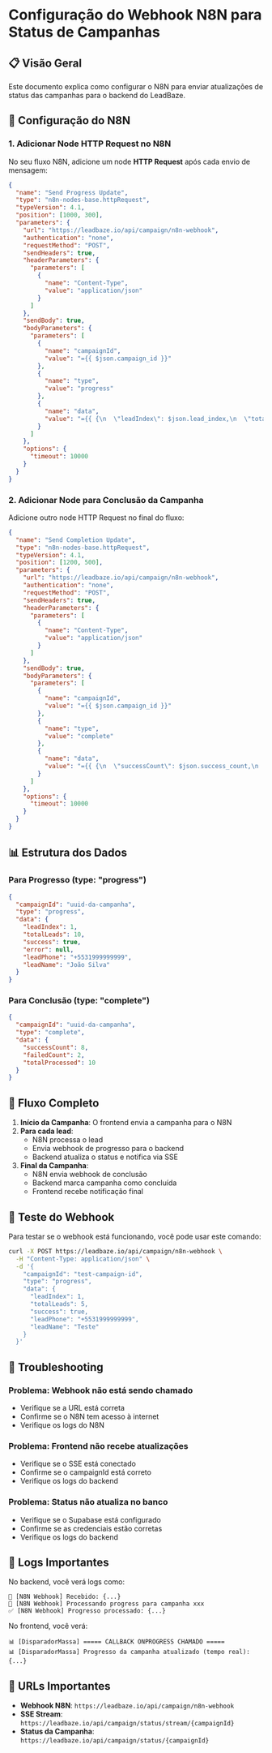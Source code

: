 # Configuração do Webhook N8N para Status de Campanhas

## 📋 Visão Geral

Este documento explica como configurar o N8N para enviar atualizações de status das campanhas para o backend do LeadBaze.

## 🔧 Configuração do N8N

### 1. Adicionar Node HTTP Request no N8N

No seu fluxo N8N, adicione um node **HTTP Request** após cada envio de mensagem:

```json
{
  "name": "Send Progress Update",
  "type": "n8n-nodes-base.httpRequest",
  "typeVersion": 4.1,
  "position": [1000, 300],
  "parameters": {
    "url": "https://leadbaze.io/api/campaign/n8n-webhook",
    "authentication": "none",
    "requestMethod": "POST",
    "sendHeaders": true,
    "headerParameters": {
      "parameters": [
        {
          "name": "Content-Type",
          "value": "application/json"
        }
      ]
    },
    "sendBody": true,
    "bodyParameters": {
      "parameters": [
        {
          "name": "campaignId",
          "value": "={{ $json.campaign_id }}"
        },
        {
          "name": "type",
          "value": "progress"
        },
        {
          "name": "data",
          "value": "={{ {\n  \"leadIndex\": $json.lead_index,\n  \"totalLeads\": $json.total_leads,\n  \"success\": $json.success,\n  \"error\": $json.error,\n  \"leadPhone\": $json.lead_phone,\n  \"leadName\": $json.lead_name\n} }}"
        }
      ]
    },
    "options": {
      "timeout": 10000
    }
  }
}
```

### 2. Adicionar Node para Conclusão da Campanha

Adicione outro node HTTP Request no final do fluxo:

```json
{
  "name": "Send Completion Update",
  "type": "n8n-nodes-base.httpRequest",
  "typeVersion": 4.1,
  "position": [1200, 500],
  "parameters": {
    "url": "https://leadbaze.io/api/campaign/n8n-webhook",
    "authentication": "none",
    "requestMethod": "POST",
    "sendHeaders": true,
    "headerParameters": {
      "parameters": [
        {
          "name": "Content-Type",
          "value": "application/json"
        }
      ]
    },
    "sendBody": true,
    "bodyParameters": {
      "parameters": [
        {
          "name": "campaignId",
          "value": "={{ $json.campaign_id }}"
        },
        {
          "name": "type",
          "value": "complete"
        },
        {
          "name": "data",
          "value": "={{ {\n  \"successCount\": $json.success_count,\n  \"failedCount\": $json.failed_count,\n  \"totalProcessed\": $json.total_processed\n} }}"
        }
      ]
    },
    "options": {
      "timeout": 10000
    }
  }
}
```

## 📊 Estrutura dos Dados

### Para Progresso (type: "progress")

```json
{
  "campaignId": "uuid-da-campanha",
  "type": "progress",
  "data": {
    "leadIndex": 1,
    "totalLeads": 10,
    "success": true,
    "error": null,
    "leadPhone": "+5531999999999",
    "leadName": "João Silva"
  }
}
```

### Para Conclusão (type: "complete")

```json
{
  "campaignId": "uuid-da-campanha",
  "type": "complete",
  "data": {
    "successCount": 8,
    "failedCount": 2,
    "totalProcessed": 10
  }
}
```

## 🔄 Fluxo Completo

1. **Início da Campanha**: O frontend envia a campanha para o N8N
2. **Para cada lead**:
   - N8N processa o lead
   - Envia webhook de progresso para o backend
   - Backend atualiza o status e notifica via SSE
3. **Final da Campanha**:
   - N8N envia webhook de conclusão
   - Backend marca campanha como concluída
   - Frontend recebe notificação final

## 🧪 Teste do Webhook

Para testar se o webhook está funcionando, você pode usar este comando:

```bash
curl -X POST https://leadbaze.io/api/campaign/n8n-webhook \
  -H "Content-Type: application/json" \
  -d '{
    "campaignId": "test-campaign-id",
    "type": "progress",
    "data": {
      "leadIndex": 1,
      "totalLeads": 5,
      "success": true,
      "leadPhone": "+5531999999999",
      "leadName": "Teste"
    }
  }'
```

## 🚨 Troubleshooting

### Problema: Webhook não está sendo chamado
- Verifique se a URL está correta
- Confirme se o N8N tem acesso à internet
- Verifique os logs do N8N

### Problema: Frontend não recebe atualizações
- Verifique se o SSE está conectado
- Confirme se o campaignId está correto
- Verifique os logs do backend

### Problema: Status não atualiza no banco
- Verifique se o Supabase está configurado
- Confirme se as credenciais estão corretas
- Verifique os logs do backend

## 📝 Logs Importantes

No backend, você verá logs como:

```
📡 [N8N Webhook] Recebido: {...}
📡 [N8N Webhook] Processando progress para campanha xxx
✅ [N8N Webhook] Progresso processado: {...}
```

No frontend, você verá:

```
📊 [DisparadorMassa] ===== CALLBACK ONPROGRESS CHAMADO =====
📊 [DisparadorMassa] Progresso da campanha atualizado (tempo real): {...}
```

## 🔗 URLs Importantes

- **Webhook N8N**: `https://leadbaze.io/api/campaign/n8n-webhook`
- **SSE Stream**: `https://leadbaze.io/api/campaign/status/stream/{campaignId}`
- **Status da Campanha**: `https://leadbaze.io/api/campaign/status/{campaignId}`























